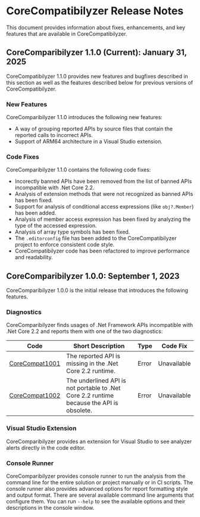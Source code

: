 # CoreCompatibilyzer Release Notes
This document provides information about fixes, enhancements, and key features that are available in CoreCompatibilyzer.

## CoreComparibilyzer 1.1.0 (Current): January 31, 2025
CoreCompatibilyzer 1.1.0 provides new features and bugfixes described in this section as well as the features described below for previous versions of CoreCompatibilyzer.

### New Features
CoreComparibilyzer 1.1.0 introduces the following new features: 
- A way of grouping reported APIs by source files that contain the reported calls to incorrect APIs.
- Support of ARM64 architecture in a Visual Studio extension.

### Code Fixes
CoreComparibilyzer 1.1.0 contains the following code fixes:
- Incorectly banned APIs have been removed from the list of banned APIs incompatible with .Net Core 2.2.
- Analysis of extension methods that were not recognized as banned APIs has been fixed.
- Support for analysis of conditional access expressions (like `obj?.Member`) has been added.
- Analysis of member access expression has been fixed by analyzing the type of the accessed expression.
- Analysis of array type symbols has been fixed.
- The `.editorconfig` file has been added to the CoreCompatibilyzer project to enforce consistent code style.
- CoreCompatibilyzer code has been refactored to improve performance and readability.


## CoreComparibilyzer 1.0.0: September 1, 2023
CoreComparibilyzer 1.0.0 is the initial release that introduces the following features.

### Diagnostics
CoreComparibilyzer finds usages of .Net Framework APIs incompatible with .Net Core 2.2 and reports them with one of the two diagnostics:

| Code   | Short Description                                       | Type  | Code Fix  |
| ------ | ------------------------------------------------------- | ----- | --------- |
| [CoreCompat1001](diagnostics/CoreCompat1001.md) | The reported API is missing in the .Net Core 2.2 runtime. | Error | Unavailable |
| [CoreCompat1002](diagnostics/CoreCompat1002.md) | The underlined API is not portable to .Net Core 2.2 runtime because the API is obsolete. | Error | Unavailable |

### Visual Studio Extension
CoreComparibilyzer provides an extension for Visual Studio to see analyzer alerts directly in the code editor. 

### Console Runner 
CoreComparibilyzer provides console runner to run the analysis from the command line for the entire solution or project manually or in CI scripts. The console runner also provides advanced options for report formatting style and output format.
There are several available command line arguments that configure them. You can run `--help` to see the available options and their descriptions in the console window.
